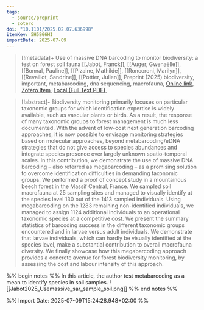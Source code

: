 ```yaml
---
tags:
  - source/preprint
  - zotero
doi: "10.1101/2025.02.07.636998"
itemKey: 5H5BG6HI
importDate: 2025-07-09
---
```

>[!metadata]+
> Use of massive DNA barcoding to monitor biodiversity: a test on forest soil fauna
> [[Jabot, Franck]], [[Auger, Gwenaëlle]], [[Bonnal, Pauline]], [[Pizaine, Mathilde]], [[Roncoroni, Marilyn]], [[Revaillot, Sandrine]], [[Pottier, Julien]], 
> Preprint (2025)
> biodiversity, important, metabarcoding, dna sequencing, macrofauna, 
> [Online link](https://www.biorxiv.org/content/10.1101/2025.02.07.636998v1), [Zotero Item](zotero://select/library/items/5H5BG6HI), [Local (Full Text PDF)](file://C:/Users/aburg/Documents/references/zotero/storage/AKQHBYVM/Jabot2025_Usemassive.pdf), 

>[!abstract]-
>Biodiversity monitoring primarily focuses on particular taxonomic groups for which identification expertise is widely available, such as vascular plants or birds. As a result, the response of many taxonomic groups to forest management is much less documented. With the advent of low-cost next generation barcoding approaches, it is now possible to envisage monitoring strategies based on molecular approaches, beyond metabarcoding/eDNA strategies that do not give access to species abundances and integrate species presence over largely unknown spatio-temporal scales. In this contribution, we demonstrate the use of massive DNA barcoding – also referred as megabarcoding – as a promising solution to overcome identification difficulties in demanding taxonomic groups. We performed a proof of concept study in a mountainous beech forest in the Massif Central, France. We sampled soil macrofauna at 25 sampling sites and managed to visually identify at the species level 130 out of the 1413 sampled individuals. Using megabarcoding on the 1283 remaining non-identified individuals, we managed to assign 1124 additional individuals to an operational taxonomic species at a competitive cost. We present the summary statistics of barcoding success in the different taxonomic groups encountered and in larvae versus adult individuals. We demonstrate that larvae individuals, which can hardly be visually identified at the species level, make a substantial contribution to overall macrofauna diversity. We finally showcase how this megabarcoding approach provides a concrete avenue for forest biodiversity monitoring, by assessing the cost and labour intensity of this approach.

%% begin notes %%
In this article, the author test metabarcoding as a mean to identify species in soil samples.
![[Jabot2025_Usemassive_sar_sample_soil.png]]
%% end notes %%

%% Import Date: 2025-07-09T15:24:28.948+02:00 %%
